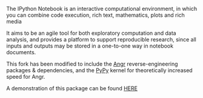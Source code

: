 The IPython Notebook is an interactive computational environment, in which you
can combine code execution, rich text, mathematics, plots and rich media

It aims to be an agile tool for both exploratory computation and data analysis,
and provides a platform to support reproducible research, since all inputs and
outputs may be stored in a one-to-one way in notebook documents.

This fork has been modified to include the [Angr](http://angr.io)
reverse-engineering packages & dependencies, and the [PyPy](http://pypy.org)
kernel for theoretically increased speed for Angr.

A demonstration of this package can be found
[HERE](https://blog.spirotot.com/2016/10/18/solving-things-with-angr/)

